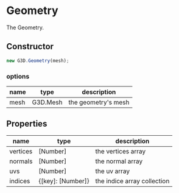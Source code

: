 # Geometry

The Geometry.

## Constructor

```javascript
new G3D.Geometry(mesh);
```

### options

| name | type     | description         |
| ---- | -------- | ------------------- |
| mesh | G3D.Mesh | the geometry's mesh |

## Properties

| name     | type              | description                 |
| -------- | ----------------- | --------------------------- |
| vertices | [Number]          | the vertices array          |
| normals  | [Number]          | the normal array            |
| uvs      | [Number]          | the uv array                |
| indices  | {[key]: [Number]} | the indice array collection |